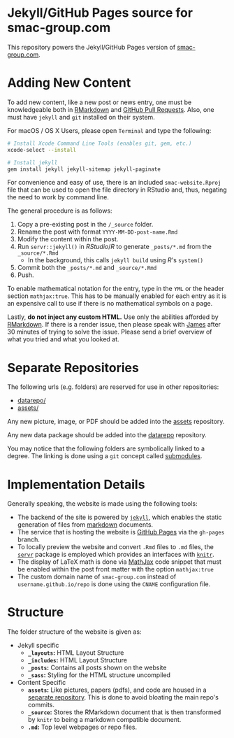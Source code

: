 # Jekyll/GitHub Pages source for smac-group.com

This repository powers the Jekyll/GitHub Pages version of [smac-group.com](http://smac-group.com).

# Adding New Content

To add new content, like a new post or news entry, one must be knowledgeable both in [RMarkdown](http://rmarkdown.rstudio.com) and [GitHub Pull Requests](https://help.github.com/articles/using-pull-requests/). Also, one must have `jekyll` and `git` installed on their system.

For macOS / OS X Users, please open `Terminal` and type the following:

```bash
# Install Xcode Command Line Tools (enables git, gem, etc.)
xcode-select --install

# Install jekyll
gem install jekyll jekyll-sitemap jekyll-paginate
```

For convenience and easy of use, there is an included `smac-website.Rproj` file that can be used to open the file directory in RStudio and, thus, negating the need to work by command line. 

The general procedure is as follows:

1. Copy a pre-existing post in the `/_source` folder.
2. Rename the post with format `YYYY-MM-DD-post-name.Rmd`
3. Modify the content within the post.
4. Run `servr::jekyll()` in *RStudio*/*R* to generate `_posts/*.md` from the `_source/*.Rmd`
   - In the background, this calls `jekyll build` using *R*'s `system()`
5. Commit both the `_posts/*.md` and `_source/*.Rmd`
6. Push.

To enable mathematical notation for the entry, type in the `YML` or the header section `mathjax:true`. This has to be manually enabled for each entry as it is an expensive call to use if there is no mathematical symbols on a page. 

Lastly, **do not inject any custom HTML.** Use only the abilities afforded by [RMarkdown](http://rmarkdown.rstudio.com). If there is a render issue, then please speak with [James](https://github.com/coatless/) after 30 minutes of trying to solve the issue. Please send a brief overview of what you tried and what you looked at.

# Separate Repositories

The following urls (e.g. folders) are reserved for use in other repositories:

* [datarepo/](http://github.com/SMAC-Group/datarepo)
* [assets/](http://github.com/SMAC-Group/assets)

Any new picture, image, or PDF should be added into the [assets](http://github.com/SMAC-Group/assets) repository.

Any new data package should be added into the [datarepo](http://github.com/SMAC-Group/datarepo) repository.

You may notice that the following folders are symbolically linked to a degree. The linking is done using a `git` concept called [submodules](https://github.com/blog/2104-working-with-submodules).

# Implementation Details

Generally speaking, the website is made using the following tools:

- The backend of the site is powered by [`jekyll`](https://jekyllrb.com/), which enables the static generation of files from [markdown](https://daringfireball.net/projects/markdown/) documents.
- The service that is hosting the website is [GitHub Pages](https://pages.github.com/) via the `gh-pages` branch. 
- To locally preview the website and convert `.Rmd` files to `.md` files, the [`servr`](https://cran.r-project.org/web/packages/servr/index.html) package is employed which provides an interfaces with [`knitr`](https://cran.r-project.org/web/packages/knitr/index.html).
- The display of LaTeX math is done via [MathJax](https://www.mathjax.org/) code snippet that must be enabled within the post front matter with the option `mathjax:true`
- The custom domain name of `smac-group.com` instead of `username.github.io/repo` is done using the `CNAME` configuration file.

# Structure

The folder structure of the website is given as:

- Jekyll specific
    - **`_layouts`:** HTML Layout Structure
    - **`_includes`:** HTML Layout Structure
    - **`_posts`:** Contains all posts shown on the website
    - **`_sass`:** Styling for the HTML structure uncompiled
- Content Specific
    - **`assets`:** Like pictures, papers (pdfs), and code are housed in a [separate repository](http://github.com/SMAC-Group/assets). This is done to avoid bloating the main repo's commits.
    - **`_source`:** Stores the RMarkdown document that is then transformed by `knitr` to being a markdown compatible document. 
    - **`.md`:** Top level webpages or repo files.